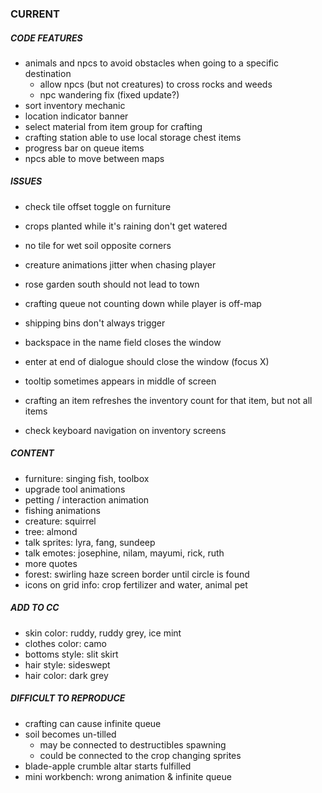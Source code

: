 ### CURRENT

##### CODE FEATURES

* animals and npcs to avoid obstacles when going to a specific destination
  * allow npcs (but not creatures) to cross rocks and weeds
  * npc wandering fix (fixed update?)
* sort inventory mechanic
* location indicator banner
* select material from item group for crafting
* crafting station able to use local storage chest items
* progress bar on queue items
* npcs able to move between maps

##### ISSUES

* check tile offset toggle on furniture
* crops planted while it's raining don't get watered
* no tile for wet soil opposite corners
* creature animations jitter when chasing player
* rose garden south should not lead to town
* crafting queue not counting down while player is off-map
* shipping bins don't always trigger

* backspace in the name field closes the window
* enter at end of dialogue should close the window (focus X)
* tooltip sometimes appears in middle of screen
* crafting an item refreshes the inventory count for that item, but not all items
* check keyboard navigation on inventory screens

##### CONTENT

* furniture: singing fish, toolbox
* upgrade tool animations
* petting / interaction animation
* fishing animations
* creature: squirrel
* tree: almond
* talk sprites: lyra, fang, sundeep
* talk emotes: josephine, nilam, mayumi, rick, ruth
* more quotes
* forest: swirling haze screen border until circle is found
* icons on grid info: crop fertilizer and water, animal pet

##### ADD TO CC

* skin color: ruddy, ruddy grey, ice mint
* clothes color: camo
* bottoms style: slit skirt
* hair style: sideswept
* hair color: dark grey

##### DIFFICULT TO REPRODUCE

* crafting can cause infinite queue
* soil becomes un-tilled
  * may be connected to destructibles spawning
  * could be connected to the crop changing sprites
* blade-apple crumble altar starts fulfilled
* mini workbench: wrong animation & infinite queue